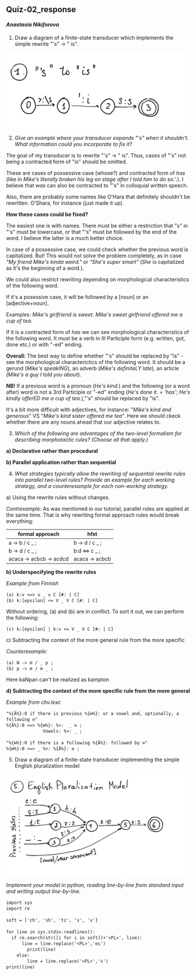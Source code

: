 ## Quiz-02_response
#### *Anastasia Nikiforova*

1. Draw a diagram of a finite-state transducer which implements the simple rewrite "'s" -> " is".

![Task_1](quiz02-5.jpg?raw=true)

2. *Give an example where your transducer expands "'s" when it shouldn't. What information could you incorporate to fix it?*

The goal of my transducer is to rewrite "'s" -> " is". Thus, cases of "'s" not being a contracted form of "is" should be omitted.

These are cases of possessive case (whose?) and contracted form of *has* (like in *Mike's literally broken his leg on stage after I told him to do so.'*.). I believe that *was* can also be contracted to "'s" in colloquial written speech.

Also, there are probably some names like O'Hara that definitely shouldn't be rewritten. O'Shara, for instance (just made it up).

**How these cases could be fixed?**

The easiest one is with names. There must be either a restriction that "s" in "'s" must be lowercase, or that "'s" must be followed by the end of the word. I believe the latter is a much better choice.

In case of a possessive case, we could check whether the previous word is capitalized. But! This would not solve the problem completely, as in case *"My friend Mike's kinda weird."* or *"She's super smart"* (*She* is capitalized as it's the beginning of a word.). 

We could also restrict rewriting depending on morphological characteristics of the following word. 

If it's a posessive case, it will be followed by a [noun] or an [adjective+noun]. 

Examples: *Mike's girlfriend is sweet. Mike's sweet girlfriend offered me a cup of tea.*

If it is a contracted form of *has* we can see morphological characteristics of the following word. It must be a verb in III Participle form (e.g. written, got, done etc.) or with "-ed" ending.

**Overall:** The best way to define whether "'s" should be replaced by "is" - see the morphological characterictics of the following word. It should be a gerund (*Mike's speakING*), an adverb (*Mike's definiteLY late*), an article (*Mike's a guy I told you about*). 

**NB!** If a previous word is a pronoun (*He's kind.*) and the following (or a word after) word is not a 3rd Participle or "-ed" ending (*He's done it. = 'has'*; *He's kindly offerED me a cup of tea.*),"'s" should be replaced by "is".

It's a bit more difficult with adjectives, for instance: "*Mike's kind and generous*" VS "*Mike's kind sister offered me tea*". Here we should ckeck whether there are any nouns ahead that our adjective relates to.

3. *Which of the following are advantages of the two-level formalism for describing morphotactic rules? (Choose all that apply.)*

**a) Declarative rather than procedural**

**b) Parallel application rather than sequential**


4. *What strategies typically allow the rewriting of sequential rewrite rules into parallel two-level rules? Provide an example for each working strategy, and a counterexample for each non-working strategy.*

a) Using the rewrite rules without changes.

*Contrexample:* As was mentioned in our tutorial, parallel rules are applied at the same time. That is why rewriting formal approach rules would break everything:

| formal approach | hfst          |
|-----------------|---------------|
| a → b / c _ ;   | b → d / c _ ; |
| b → d / c _ ;   | b:d <=> c _ ; |
|acaca → acbcb → acdcd|acaca → acbcb|

**b) Underspecifying the rewrite rules**

*Example from Finnish*
```
(a) k:v <=> u _ u C [#: | C]
(b) k:[epsilon] <= V _ V C [#: | C]
```
Without ordering, (a) and (b) are in conflict. To sort it out, we can perform the following:
```
(c) k:[epsilon] | k:v <= V _ V C [#: | C]
```

c) Subtracting the context of the more general rule from the more specific

*Counterexample:*
```
(a) N -> m / _ p ; 
(b) p -> m / m _ ;
```
Here kaNpan can't be realized as kampton

**d) Subtracting the context of the more specific rule from the more general**

*Example from chv.lexc*
```
"%{Ă%}:0 if there is previous %{м%}: or a vowel and, optionally, a following н"
%{Ă%}:0 <=> %{м%}: %>:  _ н ;
	          Vowels: %>: _ ; 

"%{м%}:0 if there is a following %{Ă%}: followed by н"
%{м%}:0 <=> _ %>: %{Ă%}: н ;
```
5. Draw a diagram of a finite-state transducer implementing the simple English pluralization model

![Task_5](quiz02-1.jpg?raw=true)

*Implement your model in python, reading line-by-line from standard input and writing output line-by-line.*
```
import sys
import re

soft = ['ch', 'sh', 'tz', 's', 'x']

for line in sys.stdin.readlines():
  if re.search(str([i for i in soft])+'<PL>', line):
	  line = line.replace('<PL>','es')
		print(line)
	else:
		line = line.replace('<PL>','s')
print(line)
```

